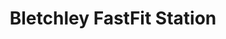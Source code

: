 ---
title: "Bletchley FastFit Station"
url: /bletchley/bletchley-fastfit-station/
shop: car repair
---